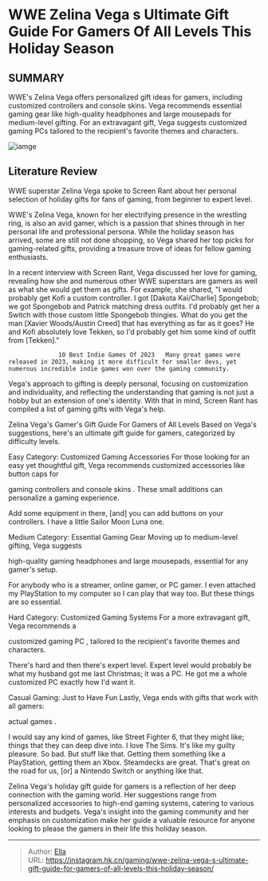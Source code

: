 # WWE Zelina Vega s Ultimate Gift Guide For Gamers Of All Levels This Holiday Season


## SUMMARY 



  WWE&#39;s Zelina Vega offers personalized gift ideas for gamers, including customized controllers and console skins.   Vega recommends essential gaming gear like high-quality headphones and large mousepads for medium-level gifting.   For an extravagant gift, Vega suggests customized gaming PCs tailored to the recipient&#39;s favorite themes and characters.  

![iamge](https://static1.srcdn.com/wordpress/wp-content/uploads/2023/12/tekken-8-christmas-artwork-of-trio.jpg)

## Literature Review

WWE superstar Zelina Vega spoke to Screen Rant about her personal selection of holiday gifts for fans of gaming, from beginner to expert level.




WWE&#39;s Zelina Vega, known for her electrifying presence in the wrestling ring, is also an avid gamer, which is a passion that shines through in her personal life and professional persona. While the holiday season has arrived, some are still not done shopping, so Vega shared her top picks for gaming-related gifts, providing a treasure trove of ideas for fellow gaming enthusiasts.




In a recent interview with Screen Rant, Vega discussed her love for gaming, revealing how she and numerous other WWE superstars are gamers as well as what she would get them as gifts. For example, she shared, &#34;I would probably get Kofi a custom controller. I got [Dakota Kai/Charlie] Spongebob; we got Spongebob and Patrick matching dress outfits. I&#39;d probably get her a Switch with those custom little Spongebob thingies. What do you get the man [Xavier Woods/Austin Creed] that has everything as far as it goes? He and Kofi absolutely love Tekken, so I&#39;d probably get him some kind of outfit from [Tekken].&#34;

                  10 Best Indie Games Of 2023   Many great games were released in 2023, making it more difficult for smaller devs, yet numerous incredible indie games won over the gaming community.   

Vega&#39;s approach to gifting is deeply personal, focusing on customization and individuality, and reflecting the understanding that gaming is not just a hobby but an extension of one&#39;s identity. With that in mind, Screen Rant has compiled a list of gaming gifts with Vega&#39;s help.





 Zelina Vega&#39;s Gamer&#39;s Gift Guide For Gamers of All Levels 
Based on Vega&#39;s suggestions, here&#39;s an ultimate gift guide for gamers, categorized by difficulty levels.

          

Easy Category: Customized Gaming Accessories
For those looking for an easy yet thoughtful gift, Vega recommends customized accessories like button caps for 

gaming controllers and console skins
. These small additions can personalize a gaming experience.




Add some equipment in there, [and] you can add buttons on your controllers. I have a little Sailor Moon Luna one.




          




Medium Category: Essential Gaming Gear
Moving up to medium-level gifting, Vega suggests 

high-quality gaming headphones
 and large mousepads, essential for any gamer&#39;s setup.




For anybody who is a streamer, online gamer, or PC gamer. I even attached my PlayStation to my computer so I can play that way too. But these things are so essential.




          

Hard Category: Customized Gaming Systems
For a more extravagant gift, Vega recommends a 

customized gaming PC
, tailored to the recipient&#39;s favorite themes and characters.




There&#39;s hard and then there&#39;s expert level. Expert level would probably be what my husband got me last Christmas; it was a PC. He got me a whole customized PC exactly how I&#39;d want it.




          




Casual Gaming: Just to Have Fun
Lastly, Vega ends with gifts that work with all gamers: 

actual games
.




I would say any kind of games, like Street Fighter 6, that they might like; things that they can deep dive into. I love The Sims. It&#39;s like my guilty pleasure. So bad. But stuff like that. Getting them something like a PlayStation, getting them an Xbox. Steamdecks are great. That&#39;s great on the road for us, [or] a Nintendo Switch or anything like that.




Zelina Vega&#39;s holiday gift guide for gamers is a reflection of her deep connection with the gaming world. Her suggestions range from personalized accessories to high-end gaming systems, catering to various interests and budgets. Vega&#39;s insight into the gaming community and her emphasis on customization make her guide a valuable resource for anyone looking to please the gamers in their life this holiday season.



---

> Author: [Ella](https://instagram.hk.cn/)  
> URL: https://instagram.hk.cn/gaming/wwe-zelina-vega-s-ultimate-gift-guide-for-gamers-of-all-levels-this-holiday-season/  

